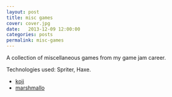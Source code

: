 ```yaml
---
layout: post
title: misc games
cover: cover.jpg
date:   2013-12-09 12:00:00
categories: posts
permalink: misc-games
---
```


A collection of miscellaneous games from my game jam career.
<!--more-->
Technologies used: Spriter, Haxe.

 - [koji](https://jabdownsmash.itch.io/koji)
 - [marshmallo](https://jabdownsmash.itch.io/marshmallo)